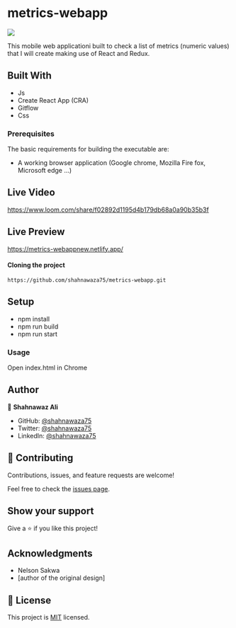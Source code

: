 # metrics-webapp

![](https://img.shields.io/badge/Microverse-blueviolet)

This mobile web applicationi built to check a list of metrics (numeric values) that I will create making use of React and Redux.

## Built With

- Js
- Create React App (CRA)
- Gitflow
- Css

### Prerequisites

The basic requirements for building the executable are:

- A working browser application (Google chrome, Mozilla Fire fox, Microsoft edge ...)

## Live Video 

https://www.loom.com/share/f02892d1195d4b179db68a0a90b35b3f

## Live Preview

https://metrics-webappnew.netlify.app/

#### Cloning the project

```
https://github.com/shahnawaza75/metrics-webapp.git

```

## Setup

- npm install
- npm run build
- npm run start

### Usage

Open index.html in Chrome

## Author

👤 **Shahnawaz Ali**

- GitHub: [@shahnawaza75](https://github.com/shahnawaza75)
- Twitter: [@shahnawaza75](https://twitter.com/shahnawaza75)
- LinkedIn: [@shahnawaza75](https://www.linkedin.com/in/shahnawaz-ali-a24b72204)

## 🤝 Contributing

Contributions, issues, and feature requests are welcome!

Feel free to check the [issues page](../../issues/).

## Show your support

Give a ⭐️ if you like this project!

## Acknowledgments

- Nelson Sakwa
- [author of the original design]

## 📝 License

This project is [MIT](./MIT.md) licensed.
